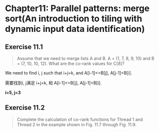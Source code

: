 # Chapter11: Parallel patterns: merge sort(An introduction to tiling with dynamic input data identification)

## Exercise 11.1

> Assume that we need to merge lists A and B. A = (1, 7, 8, 9, 10) and B = (7, 10, 10, 12). What are the co-rank values for C[8]?

We need to find i, j such that i+j=k, and A[i-1]<=B[j], A[j-1]<B[i].

需要找到i, j满足 i+j=k, 和 A[i-1]<=B[j], A[j-1]<B[i].

**i=5, j=3**

## Exercise 11.2

> Complete the calculation of co-rank functions for Thread 1 and Thread 2 in the example shown in Fig. 11.7 through Fig. 11.9.
